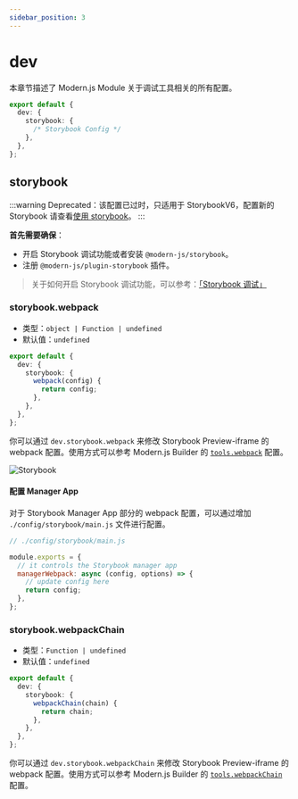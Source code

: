 ```yaml
---
sidebar_position: 3
---
```


# dev

本章节描述了 Modern.js Module 关于调试工具相关的所有配置。

```ts
export default {
  dev: {
    storybook: {
      /* Storybook Config */
    },
  },
};
```

## storybook

:::warning
Deprecated：该配置已过时，只适用于 StorybookV6，配置新的 Storybook 请查看[使用 storybook](https://modernjs.dev/builder/guide/advanced/storybook.html)。
:::

**首先需要确保**：

- 开启 Storybook 调试功能或者安装 `@modern-js/storybook`。
- 注册 `@modern-js/plugin-storybook` 插件。

> 关于如何开启 Storybook 调试功能，可以参考：[「Storybook 调试」](guide/basic/use-micro-generator#storybook-调试)

### storybook.webpack

- 类型：`object | Function | undefined`
- 默认值：`undefined`

```ts
export default {
  dev: {
    storybook: {
      webpack(config) {
        return config;
      },
    },
  },
};
```

你可以通过 `dev.storybook.webpack` 来修改 Storybook Preview-iframe 的 webpack 配置。使用方式可以参考 Modern.js Builder 的 [`tools.webpack`](https://modernjs.dev/builder/api/config-tools.html#toolswebpack) 配置。

![Storybook](https://storybook.js.org/71522ac365feaf3338d7c242e53378f6/manager-preview.png)

#### 配置 Manager App

对于 Storybook Manager App 部分的 webpack 配置，可以通过增加 `./config/storybook/main.js` 文件进行配置。

```js
// ./config/storybook/main.js

module.exports = {
  // it controls the Storybook manager app
  managerWebpack: async (config, options) => {
    // update config here
    return config;
  },
};
```

### storybook.webpackChain

- 类型：`Function | undefined`
- 默认值：`undefined`

```ts
export default {
  dev: {
    storybook: {
      webpackChain(chain) {
        return chain;
      },
    },
  },
};
```

你可以通过 `dev.storybook.webpackChain` 来修改 Storybook Preview-iframe 的 webpack 配置。使用方式可以参考 Modern.js Builder 的 [`tools.webpackChain`](https://modernjs.dev/builder/api/config-tools.html#toolswebpackchain) 配置。
